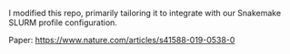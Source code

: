 I modified this repo, primarily tailoring it to integrate with our Snakemake SLURM profile configuration.  

Paper: https://www.nature.com/articles/s41588-019-0538-0
